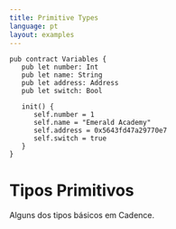 ```yaml
---
title: Primitive Types
language: pt
layout: examples
---
```


```cadence
pub contract Variables {
   pub let number: Int
   pub let name: String
   pub let address: Address
   pub let switch: Bool

   init() {
      self.number = 1
      self.name = "Emerald Academy"
      self.address = 0x5643fd47a29770e7
      self.switch = true
   }
}
```

# **Tipos Primitivos**

Alguns dos tipos básicos em Cadence.